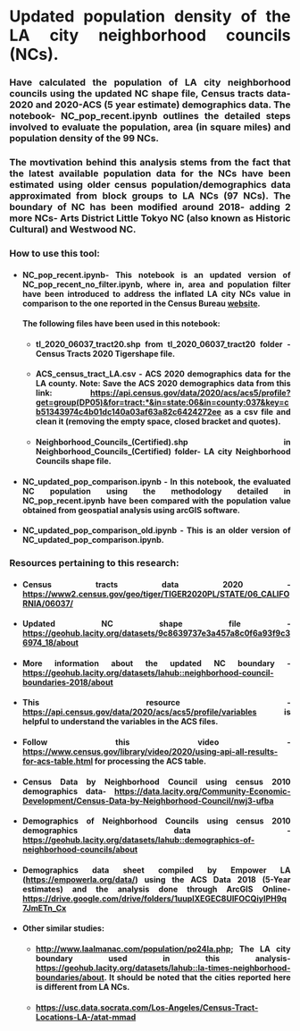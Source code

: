 <div style = "text-align: justify"> 
  
# **Updated population density of the LA city neighborhood councils (NCs).**
  
### Have calculated the population of LA city neighborhood councils using the updated NC shape file, Census tracts data-2020 and 2020-ACS (5 year estimate) demographics data. The notebook- NC_pop_recent.ipynb outlines the detailed steps involved to evaluate the population, area (in square miles) and population density of the 99 NCs. 

### The movtivation behind this analysis stems from the fact that the latest available population data for the NCs have been estimated using older census population/demographics data approximated from block groups to LA NCs (97 NCs). The boundary of NC has been modified around 2018- adding 2 more NCs- Arts District Little Tokyo NC (also known as Historic Cultural) and Westwood NC. 

### How to use this tool:
- #### NC_pop_recent.ipynb- This notebook is an updated version of NC_pop_recent_no_filter.ipynb, where in, area and population filter have been introduced to address the inflated LA city NCs value in comparison to the one reported in the Census Bureau [website](https://www.census.gov/quickfacts/losangelescitycalifornia?).
  #### The following files have been used in this notebook:
   * #### tl_2020_06037_tract20.shp from tl_2020_06037_tract20 folder - Census Tracts 2020 Tigershape file. 
   * #### ACS_census_tract_LA.csv - ACS 2020 demographics data for the LA county. Note: Save the ACS 2020 demographics data from this link: https://api.census.gov/data/2020/acs/acs5/profile?get=group(DP05)&for=tract:*&in=state:06&in=county:037&key=cb51343974c4b01dc140a03af63a82c6424272ee as a csv file and clean it (removing the empty space, closed bracket and quotes).
   * #### Neighborhood_Councils_(Certified).shp in Neighborhood_Councils_(Certified) folder- LA city Neighborhood Councils shape file. 
- #### NC_updated_pop_comparison.ipynb - In this notebook, the evaluated NC population using the methodology detailed in NC_pop_recent.ipynb have been compared with the population value obtained from geospatial analysis using arcGIS software. 
- #### NC_updated_pop_comparison_old.ipynb - This is an older version of  NC_updated_pop_comparison.ipynb.

### Resources pertaining to this research:

- #### Census tracts data 2020 - https://www2.census.gov/geo/tiger/TIGER2020PL/STATE/06_CALIFORNIA/06037/
- #### Updated NC shape file - https://geohub.lacity.org/datasets/9c8639737e3a457a8c0f6a93f9c36974_18/about
- #### More information about the updated NC boundary - https://geohub.lacity.org/datasets/lahub::neighborhood-council-boundaries-2018/about
- #### This resource - https://api.census.gov/data/2020/acs/acs5/profile/variables is helpful to understand the variables in the ACS files.
- #### Follow this video - https://www.census.gov/library/video/2020/using-api-all-results-for-acs-table.html for processing the ACS table. 
- #### Census Data by Neighborhood Council using census 2010 demographics data- https://data.lacity.org/Community-Economic-Development/Census-Data-by-Neighborhood-Council/nwj3-ufba
- #### Demographics of Neighborhood Councils using census 2010 demographics data - https://geohub.lacity.org/datasets/lahub::demographics-of-neighborhood-councils/about
- #### Demographics data sheet compiled by Empower LA (https://empowerla.org/data/) using the ACS Data 2018 (5-Year estimates) and the analysis done through ArcGIS Online- https://drive.google.com/drive/folders/1uupIXEGEC8UlFOCQiyIPH9q7JmETn_Cx
- #### Other similar studies:
  * #### http://www.laalmanac.com/population/po24la.php; The LA city boundary used in this analysis- https://geohub.lacity.org/datasets/lahub::la-times-neighborhood-boundaries/about. It should be noted that the cities reported here is different from LA NCs. 
  * #### https://usc.data.socrata.com/Los-Angeles/Census-Tract-Locations-LA-/atat-mmad
